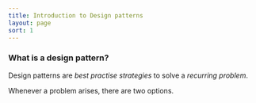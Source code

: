 ```yaml
---
title: Introduction to Design patterns
layout: page
sort: 1
---
```


### What is a design pattern?

Design patterns are _best practise strategies_ to solve a _recurring problem_.


Whenever a problem arises, there are two options.

